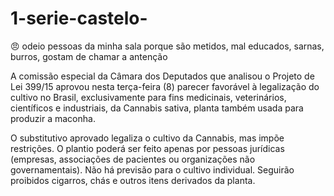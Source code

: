 # 1-serie-castelo-

:angry:
odeio pessoas da minha sala porque são metidos, mal educados, sarnas, burros, gostam de chamar a antenção



A comissão especial da Câmara dos Deputados que analisou o Projeto de Lei 399/15 aprovou nesta terça-feira (8) parecer
favorável à legalização do cultivo no Brasil, exclusivamente para fins medicinais, veterinários, científicos e industriais,
da Cannabis sativa, planta também usada para produzir a maconha.



O substitutivo aprovado legaliza o cultivo da Cannabis, mas impõe restrições. O plantio poderá ser feito apenas por pessoas jurídicas (empresas, associações de pacientes ou organizações não governamentais). Não há previsão para o cultivo individual. Seguirão proibidos cigarros, chás e outros itens derivados da planta.




